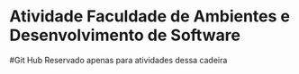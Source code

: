 # Atividade Faculdade de Ambientes e Desenvolvimento de Software
#Git Hub Reservado apenas para atividades dessa cadeira
